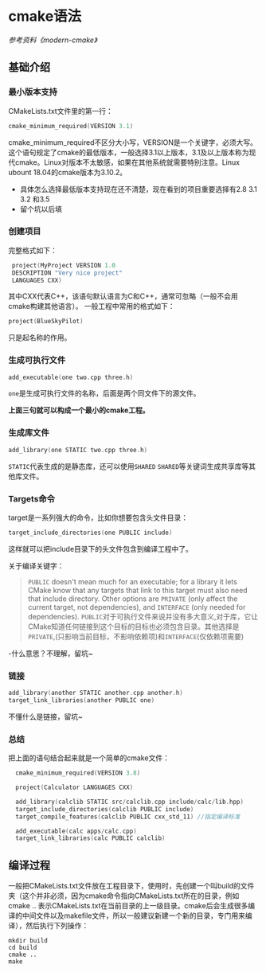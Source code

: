 # cmake语法
*参考资料《modern-cmake》*
## 基础介绍
### 最小版本支持
  CMakeLists.txt文件里的第一行：
  ```C
  cmake_minimum_required(VERSION 3.1)
  ```
  cmake_minimum_required不区分大小写，VERSION是一个关键字，必须大写。这个语句规定了cmake的最低版本，一般选择3.1以上版本，3.1及以上版本称为现代cmake。Linux对版本不太敏感，如果在其他系统就需要特别注意。Linux ubount 18.04的cmake版本为3.10.2。
 - 具体怎么选择最低版本支持现在还不清楚，现在看到的项目重要选择有2.8 3.1 3.2 和3.5
 - 留个坑以后填
  
  ### 创建项目
  完整格式如下：
  ```c
   project(MyProject VERSION 1.0 
   DESCRIPTION "Very nice project" 
   LANGUAGES CXX)
  ```
  其中CXX代表C++，该语句默认语言为C和C++，通常可忽略（一般不会用cmake构建其他语言）。
  一般工程中常用的格式如下：
  ```c
  project(BlueSkyPilot)
  ```
  只是起名称的作用。
  ### 生成可执行文件
  ```c
add_executable(one two.cpp three.h)
  ```
  ```one```是生成可执行文件的名称，后面是两个同文件下的源文件。

  **上面三句就可以构成一个最小的cmake工程。**
  ### 生成库文件
  ```c
add_library(one STATIC two.cpp three.h)
  ```
  ```STATIC```代表生成的是静态库，还可以使用```SHARED``` ```SHARED```等关键词生成共享库等其他库文件。
  ### Targets命令
  target是一系列强大的命令，比如你想要包含头文件目录：
  ```c
target_include_directories(one PUBLIC include)
  ```
  这样就可以把include目录下的头文件包含到编译工程中了。

关于编译关键字：
  >```PUBLIC``` doesn't mean much for an executable; for a library it lets CMake know that any targets that link to this target must also need that include directory. Other options are ```PRIVATE``` (only affect the current target, not dependencies), and ```INTERFACE``` (only needed for dependencies).
  >```PUBLIC```对于可执行文件来说并没有多大意义,对于库，它让CMake知道任何链接到这个目标的目标也必须包含目录。其他选择是```PRIVATE```,(只影响当前目标，不影响依赖项)和```INTERFACE```(仅依赖项需要)

-什么意思？不理解，留坑~
### 链接
```c
add_library(another STATIC another.cpp another.h)
target_link_libraries(another PUBLIC one)
```
不懂什么是链接，留坑~
### 总结
把上面的语句结合起来就是一个简单的cmake文件：
```c
  cmake_minimum_required(VERSION 3.8)

  project(Calculator LANGUAGES CXX)

  add_library(calclib STATIC src/calclib.cpp include/calc/lib.hpp)  
  target_include_directories(calclib PUBLIC include) 
  target_compile_features(calclib PUBLIC cxx_std_11) //指定编译标准

  add_executable(calc apps/calc.cpp)
  target_link_libraries(calc PUBLIC calclib)
```
## 编译过程
一般把CMakeLists.txt文件放在工程目录下，使用时，先创建一个叫build的文件夹（这个并非必须，因为cmake命令指向CMakeLists.txt所在的目录，例如cmake .. 表示CMakeLists.txt在当前目录的上一级目录。cmake后会生成很多编译的中间文件以及makefile文件，所以一般建议新建一个新的目录，专门用来编译），然后执行下列操作：
```
mkdir build
cd build
cmake ..
make
```